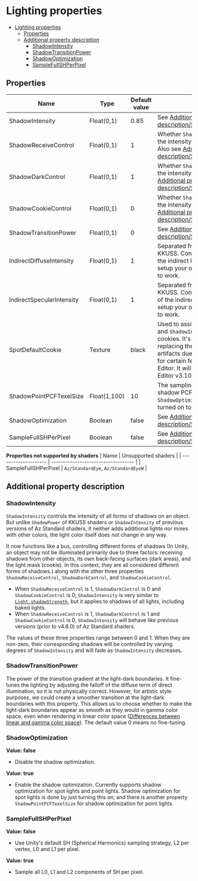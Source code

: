 # Lighting properties

- [Lighting properties](#lighting-properties)
  - [Properties](#properties)
  - [Additional property description](#additional-property-description)
    - [ShadowIntensity](#shadowintensity)
    - [ShadowTransitionPower](#shadowtransitionpower)
    - [ShadowOptimization](#shadowoptimization)
    - [SampleFullSHPerPixel](#samplefullshperpixel)

## Properties
| Name                      | Type         | Default value | Description                                                                                                                                                                                                                                                                             |
| ------------------------- | ------------ | ------------- | --------------------------------------------------------------------------------------------------------------------------------------------------------------------------------------------------------------------------------------------------------------------------------------- |
| ShadowIntensity           | Float(0,1)   | 0.85          | See [Additional property description/ShadowIntensity](#shadowintensity).                                                                                                                                                                                                                |
| ShadowReceiveControl      | Float(0,1)   | 1             | Whether `ShadowIntensity` controls the intensity of received shadows. Also see [Additional property description/ShadowIntensity](#shadowintensity).                                                                                                                                     |
| ShadowDarkControl         | Float(0,1)   | 1             | Whether `ShadowIntensity` controls the intensity of dark areas. Also see [Additional property description/ShadowIntensity](#shadowintensity).                                                                                                                                           |
| ShadowCookieControl       | Float(0,1)   | 0             | Whether `ShadowIntensity` controls the intensity of light masks. Also see [Additional property description/ShadowIntensity](#shadowintensity).                                                                                                                                          |
| ShadowTransitionPower     | Float(0,1)   | 0             | See [Additional property description/ShadowTransitionPower](#shadowtransitionpower).                                                                                                                                                                                                    |
| IndirectDiffuseIntensity  | Float(0,1)   | 1             | Separated from `Occlusion` of KKUSS. Controls the diffuse term of the indirect lighting. You should setup your own indirect lights for it to work.                                                                                                                                      |
| IndirectSpecularIntensity | Float(0,1)   | 1             | Separated from `Occlusion` of KKUSS. Controls the specular term of the indirect lighting. You should setup your own indirect lights for it to work.                                                                                                                                     |
| SpotDefaultCookie         | Texture      | black         | Used to assist `ShadowCookieControl` and `ShadowIntensity` with spot light cookies. It's best not to touch it, as replacing the texture may cause artifacts due to the lack of support for certain features in Material Editor. It will be hidden in Material Editor v3.10.0 and later. |
| ShadowPointPCFTexelSize   | Float(1,100) | 10            | The sampling radius of point light shadow PCF filter. `ShadowOptimization` needs to be turned on to work.                                                                                                                                                                               |
| ShadowOptimization        | Boolean      | false         | See [Additional property description/ShadowOptimization](#shadowoptimization).                                                                                                                                                                                                          |
| SampleFullSHPerPixel      | Boolean      | false         | See [Additional property description/SampleFullSHPerPixel](#samplefullshperpixel).                                                                                                                                                                                                      |

**Properties not supported by shaders**
| Name                 | Unsupported shaders                 |
| -------------------- | ----------------------------------- |
| SampleFullSHPerPixel | `Az/StandardEye`, `Az/StandardEyeW` |

## Additional property description
### ShadowIntensity
`ShadowIntensity` controls the intensity of all forms of shadows on an object. But unlike `ShadowPower` of KKUSS shaders or `ShadowIntensity` of previous versions of Az Standard shaders, it neither adds additional lights nor mixes with other colors, the light color itself does not change in any way.

It now functions like a bus, controlling different forms of shadows (In Unity, an object may not be illuminated primarily due to three factors: receiving shadows from other objects, its own back-facing surfaces (dark areas), and the light mask (cookie). In this context, they are all considered different forms of shadows.) along with the other three properties `ShadowReceiveControl`, `ShadowDarkControl`, and `ShadowCookieControl`.

- When `ShadowReceiveControl` is 1, `ShadowDarkControl` is 0 and `ShadowCookieControl` is 0, `ShadowIntensity` is very similar to [`Light.shadowStrength`](https://docs.unity3d.com/ScriptReference/Light-shadowStrength.html), but it applies to shadows of all lights, including baked lights.
- When `ShadowReceiveControl` is 1, `ShadowDarkControl` is 1 and `ShadowCookieControl` is 0, `ShadowIntensity` will behave like previous versions (prior to v4.8.0) of Az Standard shaders.
 
The values of these three properties range between 0 and 1. When they are non-zero, their corresponding shadows will be controlled by varying degrees of `ShadowIntensity` and will fade as `ShadowIntensity` decreases.

### ShadowTransitionPower
The power of the transition gradient at the light-dark boundaries. It fine-tunes the lighting by adjusting the falloff of the diffuse term of direct illumination, so it is not physically correct. However, for artistic style purposes, we could create a smoother transition at the light-dark boundaries with this property. This allows us to choose whether to make the light-dark boundaries appear as smooth as they would in gamma color space, even when rendering in linear color space ([Differences between linear and gamma color space](https://docs.unity3d.com/2019.4/Documentation/Manual/LinearRendering-LinearOrGammaWorkflow.html)). The default value 0 means no fine-tuning.

### ShadowOptimization
**Value: false**  
- Disable the shadow optimization.

**Value: true**
- Enable the shadow optimization. Currently supports shadow optimization for spot lights and point lights. Shadow optimization for spot lights is done by just turning this on; and there is another property `ShadowPointPCFTexelSize` for shadow optimization for point lights.

### SampleFullSHPerPixel
**Value: false**
- Use Unity's default SH (Spherical Harmonics) sampling strategy, L2 per vertex, L0 and L1 per pixel.

**Value: true**
- Sample all L0, L1 and L2 components of SH per pixel.